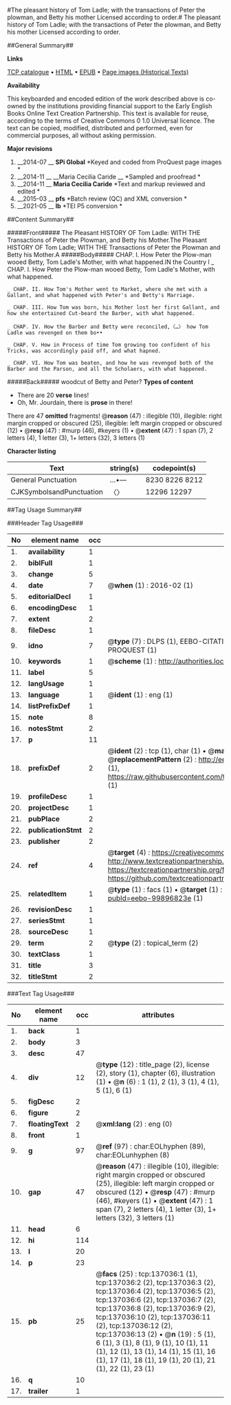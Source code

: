 #The pleasant history of Tom Ladle; with the transactions of Peter the plowman, and Betty his mother Licensed according to order.#
The pleasant history of Tom Ladle; with the transactions of Peter the plowman, and Betty his mother Licensed according to order.

##General Summary##

**Links**

[TCP catalogue](http://www.ota.ox.ac.uk/tcp/)  • 
[HTML](http://tei.it.ox.ac.uk/tcp/Texts-HTML/free/A90/A90781.html)  • 
[EPUB](http://tei.it.ox.ac.uk/tcp/Texts-EPUB/free/A90/A90781.epub) • 
[Page images (Historical Texts)](https://historicaltexts.jisc.ac.uk/eebo-99896823e)

**Availability**

This keyboarded and encoded edition of the work described above is co-owned by the
    institutions providing financial support to the Early English Books Online Text Creation
    Partnership. This text is available for reuse, according to the terms of  Creative Commons 0 1.0 Universal
    licence. The text can be copied, modified, distributed and performed, even for commercial
    purposes, all without asking permission.

**Major revisions**

1. __2014-07 __ __SPi Global__ *Keyed and coded from ProQuest page images *
1. __2014-11 __ __Maria Cecilia Caride __ *Sampled and proofread *
1. __2014-11 __ __Maria Cecilia Caride__ *Text and markup reviewed and edited *
1. __2015-03 __ __pfs__ *Batch review (QC) and XML conversion *
1. __2021-05 __ __lb__ *TEI P5 conversion *

##Content Summary##

#####Front#####
The Pleasant HISTORY OF Tom Ladle: WITH THE Transactions of Peter the Plowman, and Betty his Mother.The Pleasant HISTORY OF Tom Ladle; WITH THE Transactions of Peter the Plowman and Betty his Mother.A
#####Body#####
CHAP. I. How Peter the Plow-man wooed Betty, Tom Ladle's Mother, with what happened.IN the Country l
    _ CHAP. I. How Peter the Plow-man wooed Betty, Tom Ladle's Mother, with what happened.

    _ CHAP. II. How Tom's Mother went to Market, where she met with a Gallant, and what happened with Peter's and Betty's Marriage.

    _ CHAP. III. How Tom was born, his Mother lost her first Gallant, and how she entertained Cut-beard the Barber, with what happened.

    _ CHAP. IV. How the Barber and Betty were reconciled,〈…〉 how Tom Ladle was revenged on them bo••

    _ CHAP. V. How in Process of time Tom growing too confident of his Tricks, was accordingly paid off, and what hapned.

    _ CHAP. VI. How Tom was beaten, and how he was revenged both of the Barber and the Parson, and all the Scholaers, with what happened.

#####Back#####
woodcut of Betty and Peter?
**Types of content**

  * There are 20 **verse** lines!
  * Oh, Mr. Jourdain, there is **prose** in there!

There are 47 **omitted** fragments! 
 @__reason__ (47) : illegible (10), illegible: right margin cropped or obscured (25), illegible: left margin cropped or obscured (12)  •  @__resp__ (47) : #murp (46), #keyers (1)  •  @__extent__ (47) : 1 span (7), 2 letters (4), 1 letter (3), 1+ letters (32), 3 letters (1)

**Character listing**


|Text|string(s)|codepoint(s)|
|---|---|---|
|General Punctuation|…•—|8230 8226 8212|
|CJKSymbolsandPunctuation|〈〉|12296 12297|

##Tag Usage Summary##

###Header Tag Usage###

|No|element name|occ|attributes|
|---|---|---|---|
|1.|__availability__|1||
|2.|__biblFull__|1||
|3.|__change__|5||
|4.|__date__|7| @__when__ (1) : 2016-02 (1)|
|5.|__editorialDecl__|1||
|6.|__encodingDesc__|1||
|7.|__extent__|2||
|8.|__fileDesc__|1||
|9.|__idno__|7| @__type__ (7) : DLPS (1), EEBO-CITATION (1), VID (1), EEBO-PROQUEST (1), STC (2), PROQUEST (1)|
|10.|__keywords__|1| @__scheme__ (1) : http://authorities.loc.gov/ (1)|
|11.|__label__|5||
|12.|__langUsage__|1||
|13.|__language__|1| @__ident__ (1) : eng (1)|
|14.|__listPrefixDef__|1||
|15.|__note__|8||
|16.|__notesStmt__|2||
|17.|__p__|11||
|18.|__prefixDef__|2| @__ident__ (2) : tcp (1), char (1)  •  @__matchPattern__ (2) : ([0-9\-]+):([0-9IVX]+) (1), (.+) (1)  •  @__replacementPattern__ (2) : http://eebo.chadwyck.com/downloadtiff?vid=$1&page=$2 (1), https://raw.githubusercontent.com/textcreationpartnership/Texts/master/tcpchars.xml#$1 (1)|
|19.|__profileDesc__|1||
|20.|__projectDesc__|1||
|21.|__pubPlace__|2||
|22.|__publicationStmt__|2||
|23.|__publisher__|2||
|24.|__ref__|4| @__target__ (4) : https://creativecommons.org/publicdomain/zero/1.0/ (1), http://www.textcreationpartnership.org/docs/. (1), https://textcreationpartnership.org/faq/#faq05 (1), https://github.com/textcreationpartnership (1)|
|25.|__relatedItem__|1| @__type__ (1) : facs (1)  •  @__target__ (1) : https://data.historicaltexts.jisc.ac.uk/view?pubId=eebo-99896823e (1)|
|26.|__revisionDesc__|1||
|27.|__seriesStmt__|1||
|28.|__sourceDesc__|1||
|29.|__term__|2| @__type__ (2) : topical_term (2)|
|30.|__textClass__|1||
|31.|__title__|3||
|32.|__titleStmt__|2||


###Text Tag Usage###

|No|element name|occ|attributes|
|---|---|---|---|
|1.|__back__|1||
|2.|__body__|3||
|3.|__desc__|47||
|4.|__div__|12| @__type__ (12) : title_page (2), license (2), story (1), chapter (6), illustration (1)  •  @__n__ (6) : 1 (1), 2 (1), 3 (1), 4 (1), 5 (1), 6 (1)|
|5.|__figDesc__|2||
|6.|__figure__|2||
|7.|__floatingText__|2| @__xml:lang__ (2) : eng (0)|
|8.|__front__|1||
|9.|__g__|97| @__ref__ (97) : char:EOLhyphen (89), char:EOLunhyphen (8)|
|10.|__gap__|47| @__reason__ (47) : illegible (10), illegible: right margin cropped or obscured (25), illegible: left margin cropped or obscured (12)  •  @__resp__ (47) : #murp (46), #keyers (1)  •  @__extent__ (47) : 1 span (7), 2 letters (4), 1 letter (3), 1+ letters (32), 3 letters (1)|
|11.|__head__|6||
|12.|__hi__|114||
|13.|__l__|20||
|14.|__p__|23||
|15.|__pb__|25| @__facs__ (25) : tcp:137036:1 (1), tcp:137036:2 (2), tcp:137036:3 (2), tcp:137036:4 (2), tcp:137036:5 (2), tcp:137036:6 (2), tcp:137036:7 (2), tcp:137036:8 (2), tcp:137036:9 (2), tcp:137036:10 (2), tcp:137036:11 (2), tcp:137036:12 (2), tcp:137036:13 (2)  •  @__n__ (19) : 5 (1), 6 (1), 3 (1), 8 (1), 9 (1), 10 (1), 11 (1), 12 (1), 13 (1), 14 (1), 15 (1), 16 (1), 17 (1), 18 (1), 19 (1), 20 (1), 21 (1), 22 (1), 23 (1)|
|16.|__q__|10||
|17.|__trailer__|1||
